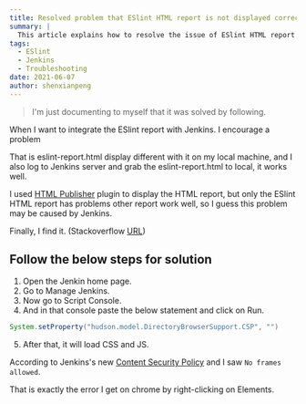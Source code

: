 ```yaml
---
title: Resolved problem that ESlint HTML report is not displayed correctly in Jenkins job
summary: |
  This article explains how to resolve the issue of ESlint HTML report not displaying correctly in Jenkins jobs due to Content Security Policy restrictions, including the steps to configure Jenkins to allow the report to load properly.
tags:
  - ESlint
  - Jenkins
  - Troubleshooting
date: 2021-06-07
author: shenxianpeng
---
```


> I'm just documenting to myself that it was solved by following.

When I want to integrate the ESlint report with Jenkins. I encourage a problem

That is eslint-report.html display different with it on my local machine, and I also log to Jenkins server and grab the eslint-report.html to local, it works well.

I used [HTML Publisher](https://plugins.jenkins.io/htmlpublisher/) plugin to display the HTML report, but only the ESlint HTML report has problems other report work well, so I guess this problem may be caused by Jenkins.

Finally, I find it. (Stackoverflow [URL](https://stackoverflow.com/questions/34315723/jenkins-error-blocked-script-execution-in-url-because-the-documents-frame/46197356?stw=2#46197356))


## Follow the below steps for solution

1. Open the Jenkin home page.
2. Go to Manage Jenkins.
3. Now go to Script Console.
4. And in that console paste the below statement and click on Run.

```java
System.setProperty("hudson.model.DirectoryBrowserSupport.CSP", "")
```

5. After that, it will load CSS and JS.

According to Jenkins's new [Content Security Policy](https://www.jenkins.io/doc/book/security/configuring-content-security-policy/) and I saw `No frames allowed`.

That is exactly the error I get on chrome by right-clicking on Elements.

